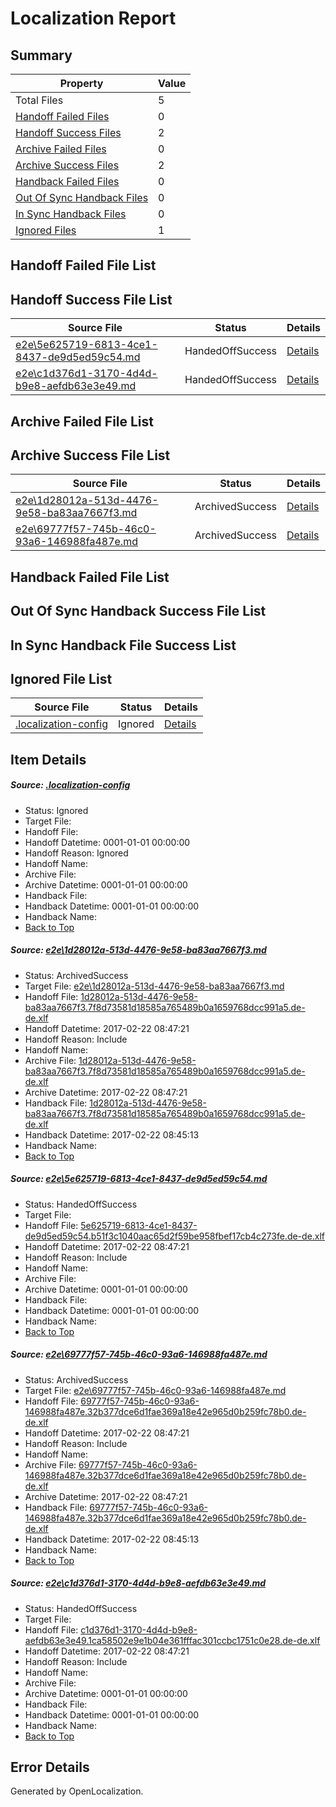 # <a name='report-top'></a> Localization Report

## Summary
 Property | Value 
 -------- | ----- 
 Total Files | 5
[ Handoff Failed Files ](#handoff-failed-list)| 0
[ Handoff Success Files ](#handoff-success-list)| 2
[ Archive Failed Files ](#archive-failed-list)| 0
[ Archive Success Files ](#archive-success-list)| 2
[ Handback Failed Files ](#handback-failed-list)| 0
[ Out Of Sync Handback Files ](#outofsync-handback-success-list)| 0
[ In Sync Handback Files ](#insync-handback-success-list)| 0
[ Ignored Files ](#ignored-list)| 1

## <a name='handoff-failed-list'></a> Handoff Failed File List

## <a name='handoff-success-list'></a> Handoff Success File List
 Source File | Status | Details 
 ----------- | ------ | ------- 
 [e2e\5e625719-6813-4ce1-8437-de9d5ed59c54.md](https://github.com/OpenLocalizationTestOrg/ol-test4/blob/b0c8f183f3eb13fe8117d23a8729996141fa3749/e2e/5e625719-6813-4ce1-8437-de9d5ed59c54.md) | HandedOffSuccess | [Details](#bbd3cfc8561f24dcff68a8aeca2b06451c35d2ec2)
 [e2e\c1d376d1-3170-4d4d-b9e8-aefdb63e3e49.md](https://github.com/OpenLocalizationTestOrg/ol-test4/blob/b5bd2e149211b310096c498640091266992c9fcb/e2e/c1d376d1-3170-4d4d-b9e8-aefdb63e3e49.md) | HandedOffSuccess | [Details](#21f21e184c5275b7b4642e6baca94f0bfbb13a984)

## <a name='archive-failed-list'></a> Archive Failed File List

## <a name='archive-success-list'></a> Archive Success File List
 Source File | Status | Details 
 ----------- | ------ | ------- 
 [e2e\1d28012a-513d-4476-9e58-ba83aa7667f3.md](https://github.com/OpenLocalizationTestOrg/ol-test4/blob/0344edee42689cb939822776aba7ffc2ad7e9588/e2e/1d28012a-513d-4476-9e58-ba83aa7667f3.md) | ArchivedSuccess | [Details](#5eafc1f42f4023a85eebfc3b0888c699ac0117a81)
 [e2e\69777f57-745b-46c0-93a6-146988fa487e.md](https://github.com/OpenLocalizationTestOrg/ol-test4/blob/8b56ee1066417d60bd8488d6895fc56cc228d33a/e2e/69777f57-745b-46c0-93a6-146988fa487e.md) | ArchivedSuccess | [Details](#f4c4fd7c34ca39d06fb28d99d6fed4313ea458883)

## <a name='handback-failed-list'></a> Handback Failed File List

## <a name='outofsync-handback-success-list'></a> Out Of Sync Handback Success File List

## <a name='insync-handback-success-list'></a> In Sync Handback File Success List

## <a name='ignored-list'></a> Ignored File List
 Source File | Status | Details 
 ----------- | ------ | ------- 
 [.localization-config](https://github.com/OpenLocalizationTestOrg/ol-test4/blob/b0c8f183f3eb13fe8117d23a8729996141fa3749/.localization-config) | Ignored | [Details](#cb0632cf59c1387fc1742bfb9fa3c47f87e2e5c90)

## Item Details
##### <a name='cb0632cf59c1387fc1742bfb9fa3c47f87e2e5c90'></a> Source: [.localization-config](https://github.com/OpenLocalizationTestOrg/ol-test4/blob/b0c8f183f3eb13fe8117d23a8729996141fa3749/.localization-config)
* Status: Ignored
* Target File: 
* Handoff File: 
* Handoff Datetime: 0001-01-01 00:00:00
* Handoff Reason: Ignored
* Handoff Name: 
* Archive File: 
* Archive Datetime: 0001-01-01 00:00:00
* Handback File: 
* Handback Datetime: 0001-01-01 00:00:00
* Handback Name: 
* [Back to Top](#report-top)

##### <a name='5eafc1f42f4023a85eebfc3b0888c699ac0117a81'></a> Source: [e2e\1d28012a-513d-4476-9e58-ba83aa7667f3.md](https://github.com/OpenLocalizationTestOrg/ol-test4/blob/0344edee42689cb939822776aba7ffc2ad7e9588/e2e/1d28012a-513d-4476-9e58-ba83aa7667f3.md)
* Status: ArchivedSuccess
* Target File: [e2e\1d28012a-513d-4476-9e58-ba83aa7667f3.md](https://github.com/OpenLocalizationTestOrg/ol-test4-dede/blob/8eefcf4dd48222a4721d0c2e926deec56787f94e/e2e/1d28012a-513d-4476-9e58-ba83aa7667f3.md)
* Handoff File: [1d28012a-513d-4476-9e58-ba83aa7667f3.7f8d73581d18585a765489b0a1659768dcc991a5.de-de.xlf](https://github.com/OpenLocalizationTestOrg/ol-test4-handoff/blob/cf99efb7308f80b24a68090db405e7dbdd14bf10/ol-handoff/OpenLocalizationTestOrg/ol-test4-dede/xinjiang/mt/1d28012a-513d-4476-9e58-ba83aa7667f3.7f8d73581d18585a765489b0a1659768dcc991a5.de-de.xlf)
* Handoff Datetime: 2017-02-22 08:47:21
* Handoff Reason: Include
* Handoff Name: 
* Archive File: [1d28012a-513d-4476-9e58-ba83aa7667f3.7f8d73581d18585a765489b0a1659768dcc991a5.de-de.xlf](https://github.com/OpenLocalizationTestOrg/ol-test4-handoff/blob/aea8ba7c70f688da81f303f4b16039a0fc7a1a47/ol-archive/OpenLocalizationTestOrg/ol-test4-dede/xinjiang/mt/1d28012a-513d-4476-9e58-ba83aa7667f3.7f8d73581d18585a765489b0a1659768dcc991a5.de-de.xlf)
* Archive Datetime: 2017-02-22 08:47:21
* Handback File: [1d28012a-513d-4476-9e58-ba83aa7667f3.7f8d73581d18585a765489b0a1659768dcc991a5.de-de.xlf](https://github.com/OpenLocalizationTestOrg/ol-test4-handback/blob/6a5f184817411bc97e43f20a0512808a7efe951e/ol-handback/OpenLocalizationTestOrg/ol-test4-dede/xinjiang/mt/1d28012a-513d-4476-9e58-ba83aa7667f3.7f8d73581d18585a765489b0a1659768dcc991a5.de-de.xlf)
* Handback Datetime: 2017-02-22 08:45:13
* Handback Name: 
* [Back to Top](#report-top)

##### <a name='bbd3cfc8561f24dcff68a8aeca2b06451c35d2ec2'></a> Source: [e2e\5e625719-6813-4ce1-8437-de9d5ed59c54.md](https://github.com/OpenLocalizationTestOrg/ol-test4/blob/b0c8f183f3eb13fe8117d23a8729996141fa3749/e2e/5e625719-6813-4ce1-8437-de9d5ed59c54.md)
* Status: HandedOffSuccess
* Target File: 
* Handoff File: [5e625719-6813-4ce1-8437-de9d5ed59c54.b51f3c1040aac65d2f59be958fbef17cb4c273fe.de-de.xlf](https://github.com/OpenLocalizationTestOrg/ol-test4-handoff/blob/cf99efb7308f80b24a68090db405e7dbdd14bf10/ol-handoff/OpenLocalizationTestOrg/ol-test4-dede/xinjiang/mt/5e625719-6813-4ce1-8437-de9d5ed59c54.b51f3c1040aac65d2f59be958fbef17cb4c273fe.de-de.xlf)
* Handoff Datetime: 2017-02-22 08:47:21
* Handoff Reason: Include
* Handoff Name: 
* Archive File: 
* Archive Datetime: 0001-01-01 00:00:00
* Handback File: 
* Handback Datetime: 0001-01-01 00:00:00
* Handback Name: 
* [Back to Top](#report-top)

##### <a name='f4c4fd7c34ca39d06fb28d99d6fed4313ea458883'></a> Source: [e2e\69777f57-745b-46c0-93a6-146988fa487e.md](https://github.com/OpenLocalizationTestOrg/ol-test4/blob/8b56ee1066417d60bd8488d6895fc56cc228d33a/e2e/69777f57-745b-46c0-93a6-146988fa487e.md)
* Status: ArchivedSuccess
* Target File: [e2e\69777f57-745b-46c0-93a6-146988fa487e.md](https://github.com/OpenLocalizationTestOrg/ol-test4-dede/blob/8eefcf4dd48222a4721d0c2e926deec56787f94e/e2e/69777f57-745b-46c0-93a6-146988fa487e.md)
* Handoff File: [69777f57-745b-46c0-93a6-146988fa487e.32b377dce6d1fae369a18e42e965d0b259fc78b0.de-de.xlf](https://github.com/OpenLocalizationTestOrg/ol-test4-handoff/blob/cf99efb7308f80b24a68090db405e7dbdd14bf10/ol-handoff/OpenLocalizationTestOrg/ol-test4-dede/xinjiang/mt/69777f57-745b-46c0-93a6-146988fa487e.32b377dce6d1fae369a18e42e965d0b259fc78b0.de-de.xlf)
* Handoff Datetime: 2017-02-22 08:47:21
* Handoff Reason: Include
* Handoff Name: 
* Archive File: [69777f57-745b-46c0-93a6-146988fa487e.32b377dce6d1fae369a18e42e965d0b259fc78b0.de-de.xlf](https://github.com/OpenLocalizationTestOrg/ol-test4-handoff/blob/aea8ba7c70f688da81f303f4b16039a0fc7a1a47/ol-archive/OpenLocalizationTestOrg/ol-test4-dede/xinjiang/mt/69777f57-745b-46c0-93a6-146988fa487e.32b377dce6d1fae369a18e42e965d0b259fc78b0.de-de.xlf)
* Archive Datetime: 2017-02-22 08:47:21
* Handback File: [69777f57-745b-46c0-93a6-146988fa487e.32b377dce6d1fae369a18e42e965d0b259fc78b0.de-de.xlf](https://github.com/OpenLocalizationTestOrg/ol-test4-handback/blob/6a5f184817411bc97e43f20a0512808a7efe951e/ol-handback/OpenLocalizationTestOrg/ol-test4-dede/xinjiang/mt/69777f57-745b-46c0-93a6-146988fa487e.32b377dce6d1fae369a18e42e965d0b259fc78b0.de-de.xlf)
* Handback Datetime: 2017-02-22 08:45:13
* Handback Name: 
* [Back to Top](#report-top)

##### <a name='21f21e184c5275b7b4642e6baca94f0bfbb13a984'></a> Source: [e2e\c1d376d1-3170-4d4d-b9e8-aefdb63e3e49.md](https://github.com/OpenLocalizationTestOrg/ol-test4/blob/b5bd2e149211b310096c498640091266992c9fcb/e2e/c1d376d1-3170-4d4d-b9e8-aefdb63e3e49.md)
* Status: HandedOffSuccess
* Target File: 
* Handoff File: [c1d376d1-3170-4d4d-b9e8-aefdb63e3e49.1ca58502e9e1b04e361fffac301ccbc1751c0e28.de-de.xlf](https://github.com/OpenLocalizationTestOrg/ol-test4-handoff/blob/cf99efb7308f80b24a68090db405e7dbdd14bf10/ol-handoff/OpenLocalizationTestOrg/ol-test4-dede/xinjiang/mt/c1d376d1-3170-4d4d-b9e8-aefdb63e3e49.1ca58502e9e1b04e361fffac301ccbc1751c0e28.de-de.xlf)
* Handoff Datetime: 2017-02-22 08:47:21
* Handoff Reason: Include
* Handoff Name: 
* Archive File: 
* Archive Datetime: 0001-01-01 00:00:00
* Handback File: 
* Handback Datetime: 0001-01-01 00:00:00
* Handback Name: 
* [Back to Top](#report-top)


## Error Details

Generated by OpenLocalization.
